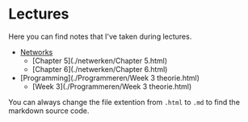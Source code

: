 # Lectures

Here you can find notes that I've taken during lectures.

* [Networks](./netwerken/index.html)
  * [Chapter 5](./netwerken/Chapter 5.html)
  * [Chapter 6](./netwerken/Chapter 6.html)
* [Programming](./Programmeren/Week 3 theorie.html)
  * [Week 3](./Programmeren/Week 3 theorie.html)

You can always change the file extention from `.html` to `.md` to find the markdown source code.
